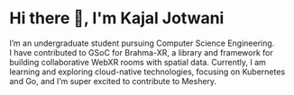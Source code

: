 # Hi there 👋, I'm Kajal Jotwani  

I’m an undergraduate student pursuing Computer Science Engineering.  
I have contributed to GSoC for Brahma-XR, a library and framework for building collaborative WebXR rooms with spatial data. Currently, I am learning and exploring cloud-native technologies, focusing on Kubernetes and Go, and I’m super excited to contribute to Meshery.  
